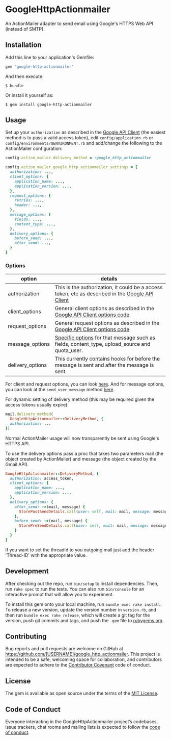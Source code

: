 # GoogleHttpActionmailer

An ActionMailer adapter to send email using Google's HTTPS Web API (instead of SMTP).

## Installation

Add this line to your application's Gemfile:

```ruby
gem 'google-http-actionmailer'
```

And then execute:

    $ bundle

Or install it yourself as:

    $ gem install google-http-actionmailer

## Usage

Set up your `authorization` as described in the [Google API Client](https://github.com/google/google-api-ruby-client/#authorization) (the easiest method is to pass a valid access token), edit `config/application.rb` or `config/environments/$ENVIRONMENT.rb` and add/change the following to the ActionMailer configuration:

```ruby
config.action_mailer.delivery_method = :google_http_actionmailer

config.action_mailer.google_http_actionmailer_settings = {
  authorization: ...,
  client_options: {
    application_name: ...,
    application_version: ...,
  },
  request_options: {
    retries: ...,
    header: ...,
  },
  message_options: {
    fields: ...,
    content_type: ...,
  },
  delivery_options: {
    before_send: ...,
    after_send: ...,
  }
}
```

### Options

| option | details |
| ------ | ------- |
| authorization | This is the authorization, it could be a access token, etc as described in the [Google API Client](https://github.com/google/google-api-ruby-client/#authorization) |
| client_options | General client options as described in the [Google API Client options code](https://github.com/googleapis/google-api-ruby-client/blob/0.26.0/lib/google/apis/options.rb#L38). |
| request_options | General request options as described in the [Google API Client options code](https://github.com/googleapis/google-api-ruby-client/blob/0.26.0/lib/google/apis/options.rb#L62). |
| message_options | [Specific options](https://github.com/googleapis/google-api-ruby-client/blob/0.26.0/generated/google/apis/gmail_v1/service.rb#L1075) for that message such as fields, content_type, upload_source and quota_user. |
| delivery_options | This currently contains hooks for before the message is sent and after the message is sent. |

For client and request options, you can look [here](https://github.com/google/google-api-ruby-client/blob/master/lib/google/apis/options.rb). And for message options, you can look at the `send_user_message` method [here](https://github.com/google/google-api-ruby-client/blob/master/generated/google/apis/gmail_v1/service.rb#L1150).

For dynamic setting of delivery method (this may be required given the access tokens usually expire):

```ruby
mail.delivery_method(
  GoogleHttpActionmailer::DeliveryMethod, {
  authorization: ...
})
```

Normal ActionMailer usage will now transparently be sent using Google's HTTPS API.

To use the delivery options pass a proc that takes two parameters mail (the object created by ActionMailer) and message (the object created by the Gmail API).

```ruby
GoogleHttpActionmailer::DeliveryMethod, {
  authorization: access_token,
  client_options: {
    application_name: ...,
    application_version: ...,
  },
  delivery_options: {
    after_send: ->(mail, message) {
      StorePostSendDetails.call(user: self, mail: mail, message: message)
    },
    before_send: ->(mail, message) {
      StorePreSendDetails.call(user: self, mail: mail, message: message)
    }
  }
}
```

If you want to set the threadId to you outgoing mail just add the header 'Thread-ID' with the appropriate value.

## Development

After checking out the repo, run `bin/setup` to install dependencies. Then, run `rake spec` to run the tests. You can also run `bin/console` for an interactive prompt that will allow you to experiment.

To install this gem onto your local machine, run `bundle exec rake install`. To release a new version, update the version number in `version.rb`, and then run `bundle exec rake release`, which will create a git tag for the version, push git commits and tags, and push the `.gem` file to [rubygems.org](https://rubygems.org).

## Contributing

Bug reports and pull requests are welcome on GitHub at https://github.com/[USERNAME]/google_http_actionmailer. This project is intended to be a safe, welcoming space for collaboration, and contributors are expected to adhere to the [Contributor Covenant](http://contributor-covenant.org) code of conduct.

## License

The gem is available as open source under the terms of the [MIT License](https://opensource.org/licenses/MIT).

## Code of Conduct

Everyone interacting in the GoogleHttpActionmailer project’s codebases, issue trackers, chat rooms and mailing lists is expected to follow the [code of conduct](https://github.com/[USERNAME]/google_http_actionmailer/blob/master/CODE_OF_CONDUCT.md).
